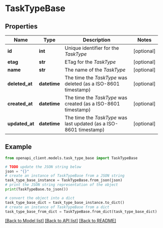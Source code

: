 # TaskTypeBase


## Properties

Name | Type | Description | Notes
------------ | ------------- | ------------- | -------------
**id** | **int** | Unique identifier for the *TaskType* | [optional] 
**etag** | **str** | ETag for the *TaskType* | [optional] 
**name** | **str** | The name of the *TaskType* | [optional] 
**deleted_at** | **datetime** | The time the *TaskType* was deleted (as a ISO-8601 timestamp) | [optional] 
**created_at** | **datetime** | The time the *TaskType* was created (as a ISO-8601 timestamp) | [optional] 
**updated_at** | **datetime** | The time the *TaskType* was last updated (as a ISO-8601 timestamp) | [optional] 

## Example

```python
from openapi_client.models.task_type_base import TaskTypeBase

# TODO update the JSON string below
json = "{}"
# create an instance of TaskTypeBase from a JSON string
task_type_base_instance = TaskTypeBase.from_json(json)
# print the JSON string representation of the object
print(TaskTypeBase.to_json())

# convert the object into a dict
task_type_base_dict = task_type_base_instance.to_dict()
# create an instance of TaskTypeBase from a dict
task_type_base_from_dict = TaskTypeBase.from_dict(task_type_base_dict)
```
[[Back to Model list]](../README.md#documentation-for-models) [[Back to API list]](../README.md#documentation-for-api-endpoints) [[Back to README]](../README.md)


